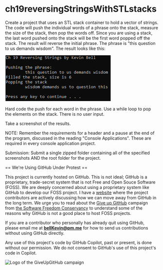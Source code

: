 # ch19reversingStringsWithSTLstacks

Create a project that uses an STL stack container to hold a vector of strings. The code will push the individual words of a phrase onto the stack, measure the size of the stack, then pop the words off. Since you are using a stack, the last word pushed onto the stack will be the first word popped off the stack. The result will reverse the initial phrase. The phrase is "this question to us demands wisdom". The result looks like this:

![ch19-reverseString.PNG](https://github.com/bell-kevin/ch19reversingStringsWithSTLstacks/blob/main/ch19reversingStringsSTLstacks/wisdom.PNG)

Hard code the push for each word in the phrase. Use a while loop to pop the elements on the stack. There is no user input.

Take a screenshot of the results.

NOTE: Remember the requirements for a header and a pause at the end of the program, discussed in the reading "Console Applications". These are required in every console application project.

Submission: Submit a single zipped folder containing all of the specified screenshots AND the root folder for the project.

== We're Using GitHub Under Protest ==

This project is currently hosted on GitHub.  This is not ideal; GitHub is a
proprietary, trade-secret system that is not Free and Open Souce Software
(FOSS).  We are deeply concerned about using a proprietary system like GitHub
to develop our FOSS project. I have a [website](https://bellKevin.me) where the
project contributors are actively discussing how we can move away from GitHub
in the long term.  We urge you to read about the [Give up GitHub](https://GiveUpGitHub.org) campaign 
from [the Software Freedom Conservancy](https://sfconservancy.org) to understand some of the reasons why GitHub is not 
a good place to host FOSS projects.

If you are a contributor who personally has already quit using GitHub, please
email me at **bellKevin@pm.me** for how to send us contributions without
using GitHub directly.

Any use of this project's code by GitHub Copilot, past or present, is done
without our permission.  We do not consent to GitHub's use of this project's
code in Copilot.

![Logo of the GiveUpGitHub campaign](https://sfconservancy.org/img/GiveUpGitHub.png)
